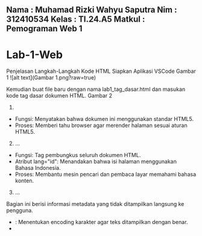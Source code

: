Nama    : Muhamad Rizki Wahyu Saputra
Nim     : 312410534
Kelas   : TI.24.A5
Matkul  : Pemograman Web 1
--------------------------------------------------------------------------------------------------------------------------------------------------------------------------------
# Lab-1-Web
Penjelasan Langkah-Langkah Kode HTML
Siapkan Aplikasi VSCode
Gambar 1 ![alt text](Gambar 1.png?raw=true)

Kemudian buat file baru dengan nama lab1_tag_dasar.html dan masukan kode tag dasar dokumen
HTML.
Gambar 2
1. <!DOCTYPE html>
- Fungsi: Menyatakan bahwa dokumen ini menggunakan standar HTML5.
- Proses: Memberi tahu browser agar merender halaman sesuai aturan HTML5.

2. <html lang="id"> … </html>
- Fungsi: Tag pembungkus seluruh dokumen HTML.
- Atribut lang="id": Menandakan bahwa isi halaman menggunakan Bahasa Indonesia.
- Proses: Membantu mesin pencari dan pembaca layar memahami bahasa konten.

3. <head> … </head>
Bagian ini berisi informasi metadata yang tidak ditampilkan langsung ke pengguna.
- <meta charset="UTF-8">: Menentukan encoding karakter agar teks ditampilkan dengan benar.
- <title>: Judul halaman yang akan muncul di tab browser.
Dijalankan hasil kodenya di Browser dan hasilnya masih kosong:
Gambar 3

Kemudian masukan kode Judul utama halaman seperti gambar dibawah ini:
Gambar 4
4. <h1>Belajar Dasar HTML</h1>
- Fungsi: Menampilkan judul utama halaman.
- Proses: Ditampilkan dengan ukuran besar dan tebal, menandakan topik utama.
  
5. <p> … </p>
Paragraf pertama:
- Fungsi: Menjelaskan konteks pembelajaran HTML.
- Proses: Teks ditampilkan dalam format paragraf yang rapi.
- 
6. <h2>Paragraf pada HTML</h2>
- Fungsi: Subjudul untuk bagian yang membahas paragraf.
- Proses: Ditampilkan lebih kecil dari <h1>, menandakan bagian baru.
  Paragraf kedua:
Sekaligus di isi paragrafnya dan hasilnya:
Gambar 5

Kemudian masukan kode untuk menambahkan gambar seperti gambar dibawah ini:
Gambar 6
7. <h3>Menambahkan Gambar</h3>
- Fungsi: Subjudul untuk bagian gambar.
- Proses: Ditampilkan lebih kecil dari <h2>, menandakan subbagian.

8. <img src="logo_UPB.jpeg" title="Logo Universitas Pelita Bangsa">
- Fungsi: Menampilkan gambar.
- Atribut:
- src: Lokasi file gambar.
- title: Teks yang muncul saat mouse diarahkan ke gambar.
- Proses: Browser mencari file gambar dan menampilkannya di halaman.
✅ Pastikan file logo_UPB.jpeg berada di folder yang sama dengan file HTML agar gambar muncul.
Hasilnya:
Gambar 7

Kemudian tambahkan kode untuk menampilkan konten visual ke pengguna seperti gambar dibawah ini:
Gambar 8
9. <body> … </body>
Bagian utama yang menampilkan konten visual ke pengguna.

10. <nav> … </nav>
Bagian navigasi berisi tautan ke halaman lain.
- <a href="...">: Membuat tautan ke halaman lokal atau eksternal.
- Proses: Saat diklik, browser akan membuka halaman yang dituju.
11. <hr>
- Fungsi: Membuat garis horizontal sebagai pemisah visual.
- Proses: Memisahkan bagian navigasi dengan konten utama.
Hasilnya:
Gambar 9

Dan ini hasil semua kode langkah-langkah diatas:
Gambar 10

📌 Kesimpulan
Struktur HTML ini sudah lengkap dan benar untuk praktikum dasar:
*Tag dan Fungsi Utama*
<!DOCTYPE> = Menentukan standar HTML5
<html></html> = Membungkus seluruh dokumen HTML
<head></head> = Metadata dan judul halaman
<body></body> = Konten utama yang ditampilkan
<nav></nav> = Navigasi antar halaman
<a></a> = Tautan ke halaman lain
<hr> = Garis pemisah
<h1></h3> = Judul dan subjudul
<p></p> = Paragraf teks
<img> = Menampilkan gambar

